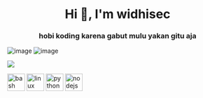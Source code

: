 <h1 align="center">Hi 👋, I'm widhisec</h1>
<h3 align="center">hobi koding karena gabut mulu yakan gitu aja</h3>

 ![image](https://komarev.com/ghpvc/?username=widhisec&label=Views&color=red&style=plastic)
 ![image](https://img.shields.io/github/followers/widhisec?label=follow&style=social)

<img align="center" src="https://github-readme-stats.vercel.app/api/top-langs/?username=widhisec&theme=green&hide_langs_below=1" />

<p align="left"><img src="https://www.vectorlogo.zone/logos/gnu_bash/gnu_bash-icon.svg" alt="bash" width="40" height="40"/> <img src="https://devicons.github.io/devicon/devicon.git/icons/linux/linux-original.svg" alt="linux" width="40" height="40"/> <img src="https://devicons.github.io/devicon/devicon.git/icons/python/python-original.svg" alt="python" width="40" height="40"/> <img src="https://devicon.dev/devicon.git/icons/nodejs/nodejs-plain.svg" alt="nodejs" width="40" height="40"/> <img
